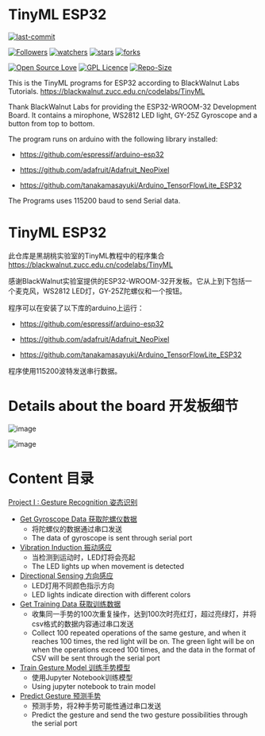 # TinyML ESP32

[![last-commit](https://img.shields.io/github/last-commit/HollowMan6/PTinyML-ESP32)](../../graphs/commit-activity)

[![Followers](https://img.shields.io/github/followers/HollowMan6?style=social)](https://github.com/HollowMan6?tab=followers)
[![watchers](https://img.shields.io/github/watchers/HollowMan6/PTinyML-ESP32?style=social)](../../watchers)
[![stars](https://img.shields.io/github/stars/HollowMan6/PTinyML-ESP32?style=social)](../../stargazers)
[![forks](https://img.shields.io/github/forks/HollowMan6/PTinyML-ESP32?style=social)](../../network/members)

[![Open Source Love](https://img.shields.io/badge/-%E2%9D%A4%20Open%20Source-Green?style=flat-square&logo=Github&logoColor=white&link=https://hollowman6.github.io/fund.html)](https://hollowman6.github.io/fund.html)
[![GPL Licence](https://img.shields.io/badge/license-GPL-blue)](https://opensource.org/licenses/GPL-3.0/)
[![Repo-Size](https://img.shields.io/github/repo-size/HollowMan6/PTinyML-ESP32.svg)](../../archive/master.zip)

This is the TinyML programs for ESP32 according to BlackWalnut Labs Tutorials. https://blackwalnut.zucc.edu.cn/codelabs/TinyML

Thank BlackWalnut Labs for providing the ESP32-WROOM-32 Development Board. It contains a mirophone, WS2812 LED light, GY-25Z Gyroscope and a button from top to bottom.

The program runs on arduino with the following library installed: 

* https://github.com/espressif/arduino-esp32

* https://github.com/adafruit/Adafruit_NeoPixel

* https://github.com/tanakamasayuki/Arduino_TensorFlowLite_ESP32

The Programs uses 115200 baud to send Serial data.

# TinyML ESP32

此仓库是黑胡桃实验室的TinyML教程中的程序集合 https://blackwalnut.zucc.edu.cn/codelabs/TinyML

感谢BlackWalnut实验室提供的ESP32-WROOM-32开发板。它从上到下包括一个麦克风，WS2812 LED灯，GY-25Z陀螺仪和一个按钮。

程序可以在安装了以下库的arduino上运行：

* https://github.com/espressif/arduino-esp32

* https://github.com/adafruit/Adafruit_NeoPixel

* https://github.com/tanakamasayuki/Arduino_TensorFlowLite_ESP32

程序使用115200波特发送串行数据。

# Details about the board 开发板细节

![image](https://user-images.githubusercontent.com/43995067/91662908-f840e880-eb17-11ea-8cd0-452fa56a5634.png)

![image](https://user-images.githubusercontent.com/43995067/91662915-00992380-eb18-11ea-8c48-5b74fe9ca23e.png)

# Content 目录

[Project I : Gesture Recognition 姿态识别](P1%20Gesture%20Recognition)

* [Get Gyroscope Data 获取陀螺仪数据](P1%20Gesture%20Recognition/get_gyroscope_data/get_gyroscope_data.ino)
  * 将陀螺仪的数据通过串口发送
  * The data of gyroscope is sent through serial port
* [Vibration Induction 振动感应](P1%20Gesture%20Recognition/vibration_induction/vibration_induction.ino)
  * 当检测到运动时，LED灯将会亮起
  * The LED lights up when movement is detected
* [Directional Sensing 方向感应](P1%20Gesture%20Recognition/directional_sensing/directional_sensing.ino)
  * LED灯用不同颜色指示方向
  * LED lights indicate direction with different colors
* [Get Training Data 获取训练数据](P1%20Gesture%20Recognition/get_training_data/get_training_data.ino)
  * 收集同一手势的100次重复操作，达到100次时亮红灯，超过亮绿灯，并将csv格式的数据内容通过串口发送
  * Collect 100 repeated operations of the same gesture, and when it reaches 100 times, the red light will be on. The green light will be on when the operations exceed 100 times, and the data in the format of CSV will be sent through the serial port
* [Train Gesture Model 训练手势模型](P1%20Gesture%20Recognition/Train%20Gesture%20Model/app.ipynb)
  * 使用Jupyter Notebook训练模型
  * Using jupyter notebook to train model
* [Predict Gesture 预测手势](P1%20Gesture%20Recognition/predict_gesture/predict_gesture.ino)
  * 预测手势，将2种手势可能性通过串口发送
  * Predict the gesture and send the two gesture possibilities through the serial port
